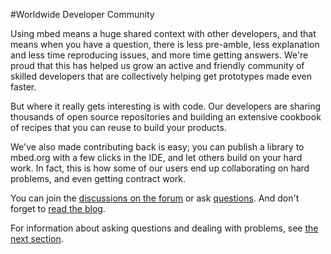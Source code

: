 #Worldwide Developer Community

Using mbed means a huge shared context with other developers, and that means when you have a question, there is less pre-amble, less explanation and less time reproducing issues, and more time getting answers. We're proud that this has helped us grow an active and friendly community of skilled developers that are collectively helping get prototypes made even faster.

But where it really gets interesting is with code. Our developers are sharing thousands of open source repositories and building an extensive cookbook of recipes that you can reuse to build your products.

We've also made contributing back is easy; you can publish a library to mbed.org with a few clicks in the IDE, and let others build on your hard work. In fact, this is how some of our users end up collaborating on hard problems, and even getting contract work.

You can join the [discussions on the forum](http://developer.mbed.org/forum/) or ask [questions](http://developer.mbed.org/questions/). And don't forget to [read the blog](http://developer.mbed.org/blog/).

For information about asking questions and dealing with problems, see [the next section](http://developer.mbed.org/handbook/Help).